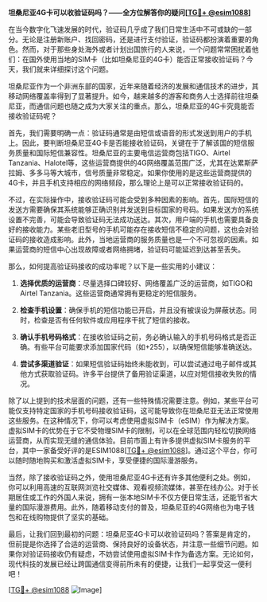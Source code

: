 **坦桑尼亚4G卡可以收验证码吗？——全方位解答你的疑问[[TG💪+ @esim1088](https://t.me/s/esim1088)]**

在当今数字化飞速发展的时代，验证码几乎成了我们日常生活中不可或缺的一部分。无论是注册新账户、找回密码，还是进行支付验证，验证码都扮演着重要的角色。然而，对于那些身处海外或者计划出国旅行的人来说，一个问题常常困扰着他们：在国外使用当地的SIM卡（比如坦桑尼亚的4G卡）能否正常接收验证码？今天，我们就来详细探讨这个问题。

坦桑尼亚作为一个非洲东部的国家，近年来随着经济的发展和通信技术的进步，其移动网络覆盖率得到了显著提升。如今，越来越多的游客和商务人士选择前往坦桑尼亚，而通信问题也随之成为大家关注的重点。那么，坦桑尼亚的4G卡究竟能否接收验证码呢？

首先，我们需要明确一点：验证码通常是由短信或语音的形式发送到用户的手机上。因此，要判断坦桑尼亚4G卡是否能接收验证码，关键在于了解该国的短信服务质量和国际短信兼容性。坦桑尼亚的主要电信运营商包括TIGO、Airtel Tanzania、Halotel等，这些运营商提供的4G网络覆盖范围广泛，尤其在达累斯萨拉姆、多多马等大城市，信号质量非常稳定。如果你使用的是这些运营商提供的4G卡，并且手机支持相应的网络频段，那么理论上是可以正常接收验证码的。

不过，在实际操作中，接收验证码可能会受到多种因素的影响。首先，国际短信的发送方需要确保其系统能够正确识别并发送到目标国家的号码。如果发送方的系统设置不完善，可能会导致验证码无法成功送达。其次，用户端的手机也需要具备良好的接收能力。某些老旧型号的手机可能存在接收短信不稳定的问题，这也会对验证码的接收造成影响。此外，当地运营商的服务质量也是一个不可忽视的因素。如果运营商的短信中心出现故障或者网络拥堵，验证码可能延迟到达甚至丢失。

那么，如何提高验证码接收的成功率呢？以下是一些实用的小建议：

1. **选择优质的运营商**：尽量选择口碑较好、网络覆盖广泛的运营商，如TIGO和Airtel Tanzania。这些运营商通常拥有更稳定的短信服务。
   
2. **检查手机设置**：确保手机的短信功能已开启，并且没有被误设为屏蔽状态。同时，检查是否有任何软件或应用程序干扰了短信的接收。

3. **确认手机号码格式**：在接收验证码之前，务必确认输入的手机号码格式是否正确。有些平台可能要求添加国家代码（如+255），以确保短信能够准确送达。

4. **尝试多渠道验证**：如果短信验证码始终未能收到，可以尝试通过电子邮件或其他方式获取验证码。许多平台提供了备用验证渠道，以应对短信接收失败的情况。

除了以上提到的技术层面的问题，还有一些特殊情况需要注意。例如，某些平台可能仅支持特定国家的手机号码接收验证码，这可能导致你在坦桑尼亚无法正常使用这些服务。在这种情况下，你可以考虑使用虚拟SIM卡（eSIM）作为解决方案。虚拟SIM卡的优势在于它不受物理SIM卡的限制，可以在全球范围内轻松切换网络运营商，从而实现无缝的通信体验。目前市面上有许多提供虚拟SIM卡服务的平台，其中一家备受好评的是ESIM1088[[TG💪+ @esim1088](https://t.me/s/esim1088)]。通过这个平台，你可以随时随地购买和激活虚拟SIM卡，享受便捷的国际漫游服务。

当然，除了接收验证码之外，使用坦桑尼亚4G卡还有许多其他便利之处。例如，你可以利用高速的互联网浏览社交媒体、观看视频流媒体，甚至在线办公。对于长期居住或工作的外国人来说，拥有一张本地SIM卡不仅方便日常生活，还能节省大量的国际漫游费用。此外，随着移动支付的普及，坦桑尼亚的4G网络也为电子钱包和在线购物提供了坚实的基础。

最后，让我们回到最初的问题：坦桑尼亚4G卡可以收验证码吗？答案是肯定的，但前提是你选择了合适的运营商、保持良好的设备状态，并注意一些细节问题。如果你对验证码接收仍有疑虑，不妨尝试使用虚拟SIM卡作为备选方案。无论如何，现代科技的发展已经让跨国通信变得前所未有的便捷，让我们一起享受这一便利吧！

[[TG💪+ @esim1088](https://t.me/s/esim1088) ![Image](https://i.postimg.cc/4NQfJmqS/Snipaste-2025-05-13-00-14-12.png)]